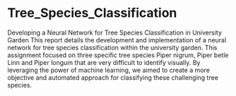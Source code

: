 # Tree_Species_Classification
Developing a Neural Network for Tree Species Classification in University Garden 
This report details the development and implementation of a neural network for tree species classification within the university garden. This assignment focused on three specific tree species Piper nigrum, Piper betle Linn and Piper longum that are very difficult to identify visually. By leveraging the power of machine learning, we aimed to create a more objective and automated approach for classifying these challenging tree species.

